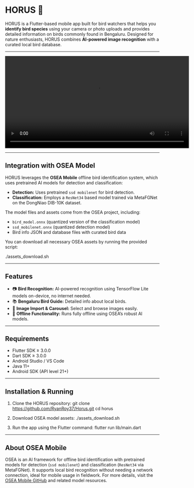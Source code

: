# HORUS 🦅

HORUS is a Flutter-based mobile app built for bird watchers that helps you **identify bird species** using your camera or photo uploads and provides detailed information on birds commonly found in Bengaluru. Designed for nature enthusiasts, HORUS combines **AI-powered image recognition** with a curated local bird database.

---

<video src="Video Demo.mp4" controls width="600"></video>




---
## Integration with OSEA Model

HORUS leverages the **OSEA Mobile** offline bird identification system, which uses pretrained AI models for detection and classification:

- **Detection:** Uses pretrained `ssd mobilenet` for bird detection.
- **Classification:** Employs a `ResNet34` based model trained via MetaFGNet on the DongNiao DIB-10K dataset.

The model files and assets come from the OSEA project, including:

- `bird_model.onnx` (quantized version of the classification model)
- `ssd_mobilenet.onnx` (quantized detection model)
- Bird info JSON and database files with curated bird data

You can download all necessary OSEA assets by running the provided script:

./assets_download.sh


---

## Features

- 📷 **Bird Recognition:** AI-powered recognition using TensorFlow Lite models on-device, no internet needed.  
- 📚 **Bengaluru Bird Guide:** Detailed info about local birds.  
- 📂 **Image Import & Carousel:** Select and browse images easily.  
- 🎯 **Offline Functionality:** Runs fully offline using OSEA’s robust AI models.

---

## Requirements

- Flutter SDK ≥ 3.0.0  
- Dart SDK ≥ 3.0.0  
- Android Studio / VS Code  
- Java 11+  
- Android SDK (API level 21+)

---

## Installation & Running

1. Clone the HORUS repository:
git clone https://github.com/RyanRoy37/Horus.git
cd horus


2. Download OSEA model assets:
./assets_download.sh

3. Run the app using the Flutter command:
flutter run lib/main.dart


---

## About OSEA Mobile
OSEA is an AI framework for offline bird identification with pretrained models for detection (`ssd mobilenet`) and classification (`ResNet34` via MetaFGNet). It supports local bird recognition without needing a network connection, ideal for mobile usage in fieldwork.
For more details, visit the [OSEA Mobile GitHub](https://github.com/sun-jiao/osea_mobile) and related model resources.






